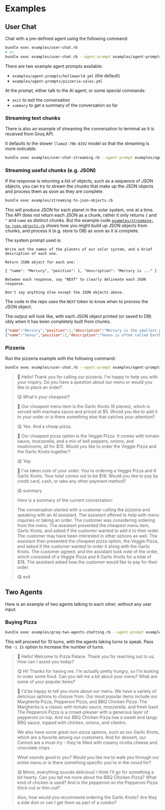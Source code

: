 # Examples

## User Chat

Chat with a pre-defined agent using the following command:

```bash
bundle exec examples/user-chat.rb
# or
bundle exec examples/user-chat.rb --agent-prompt examples/agent-prompts/helloworld.yml
```

There are two example agent prompts available:

- `examples/agent-prompts/helloworld.yml` (the default)
- `examples/agent-prompts/pizzeria-sales.yml`

At the prompt, either talk to the AI agent, or some special commands:

- `exit` to exit the conversation
- `summary` to get a summary of the conversation so far

### Streaming text chunks

There is also an example of streaming the conversation to terminal as it is received from Groq API.

It defaults to the slower `llama3-70b-8192` model so that the streaming is more noticable.

```bash
bundle exec examples/user-chat-streaming.rb --agent-prompt examples/agent-prompts/pizzeria-sales.yml
```

### Streaming useful chunks (e.g. JSON)

If the response is returning a list of objects, such as a sequence of JSON objects, you can try to stream the chunks that make up the JSON objects and process them as soon as they are complete.

```bash
bundle exec examples/streaming-to-json-objects.rb
```

This will produce JSON for each planet in the solar system, one at a time. The API does not return each JSON as a chunk, rather it only returns `{` and `"` and `name` as distinct chunks. But the example code [`examples/streaming-to-json-objects.rb`](examples/streaming-to-json-objects.rb) shows how you might build up JSON objects from chunks, and process it (e.g. store to DB) as soon as it is complete.

The system prompt used is:

```plain
Write out the names of the planets of our solar system, and a brief description of each one.

Return JSON object for each one:

{ "name": "Mercury", "position": 1, "description": "Mercury is ..." }

Between each response, say "NEXT" to clearly delineate each JSON response.

Don't say anything else except the JSON objects above.
```

The code in the repo uses the `NEXT` token to know when to process the JSON object.

The output will look like, with each JSON object printed (or saved to DB) obly when it has been completely built from chunks.

```json
{"name":"Mercury","position":1,"description":"Mercury is the smallest planet in our solar system, with a highly elliptical orbit that takes it extremely close to the sun."}
{"name":"Venus","position":2,"description":"Venus is often called Earth's twin due to their similar size and mass, but it has a thick atmosphere that traps heat, making it the hottest planet."}
```

### Pizzeria

Run the pizzeria example with the following command:

```bash
bundle exec examples/user-chat.rb --agent-prompt examples/agent-prompts/pizzeria-sales.yml
```

> 🍕 Hello! Thank you for calling our pizzeria. I'm happy to help you with your inquiry. Do you have a question about our menu or would you like to place an order?
>
> 😋 What's your cheapest?
>
> 🍕 Our cheapest menu item is the Garlic Knots (6 pieces), which is served with marinara sauce and priced at $5. Would you like to add it to your order or is there something else that catches your attention?
>
> 😋 Yes. And a cheap pizza.
>
> 🍕 Our cheapest pizza option is the Veggie Pizza. It comes with tomato sauce, mozzarella, and a mix of bell peppers, onions, and mushrooms, all for $13. Would you like to order the Veggie Pizza and the Garlic Knots together?
>
> 😋 Yep
>
> 🍕 I've taken note of your order. You're ordering a Veggie Pizza and 6 Garlic Knots. Your total comes out to be $18. Would you like to pay by credit card, cash, or take any other payment method?
>
> 😋 summary
>
> Here is a summary of the current conversation:
>
> The conversation started with a customer calling the pizzeria and speaking with an AI assistant. The assistant offered to help with menu inquiries or taking an order. The customer was considering ordering from the menu. The assistant presented the cheapest menu item, Garlic Knots, and asked if the customer wanted to add it to their order. The customer may have been interested in other options as well. The assistant then presented the cheapest pizza option, the Veggie Pizza, and asked if the customer wanted to order it along with the Garlic Knots. The customer agreed, and the assistant took note of the order, which consisted of a Veggie Pizza and 6 Garlic Knots for a total of $18. The assistant asked how the customer would like to pay for their order.
>
> 😋 exit

## Two Agents

Here is an example of two agents talking to each other, without any user input.

### Buying Pizza

```bash
bundle exec examples/groq-two-agents-chatting.rb --agent-prompt examples/agent-prompts/pizzeria-sales.yml --agent-prompt examples/agent-prompts/food-customer.yml
```

This will proceed for 10 turns, with the agents taking turns to speak. Pass the `-i 15` option to increase the number of turns.

> 🍕 Hello! Welcome to Pizza Palace. Thank you for reaching out to us. How can I assist you today?
>
> 😋 Hi! Thanks for having me. I'm actually pretty hungry, so I'm looking to order some food. Can you tell me a bit about your menu? What are some of your popular items?
>
> 🍕 I'd be happy to tell you more about our menu. We have a variety of delicious options to choose from. Our most popular items include our Margherita Pizza, Pepperoni Pizza, and BBQ Chicken Pizza. The Margherita is a classic with tomato sauce, mozzarella, and fresh basil. The Pepperoni Pizza is a crowd-pleaser with a generous layer of pepperoni on top. And our BBQ Chicken Pizza has a sweet and tangy BBQ sauce, topped with chicken, onions, and cilantro.
>
> We also have some great non-pizza options, such as our Garlic Knots, which are a favorite among our customers. And for dessert, our Cannoli are a must-try - they're filled with creamy ricotta cheese and chocolate chips.
>
> What sounds good to you? Would you like me to walk you through our entire menu or is there something specific you're in the mood for?
>
> 😋 Mmm, everything sounds delicious! I think I'll go for something a bit hearty. Can you tell me more about the BBQ Chicken Pizza? What kind of chicken is used? And is the pepperoni on the Pepperoni Pizza thick-cut or thin-cut?
>
> Also, how would you recommend ordering the Garlic Knots? Are they a side dish or can I get them as part of a combo?
